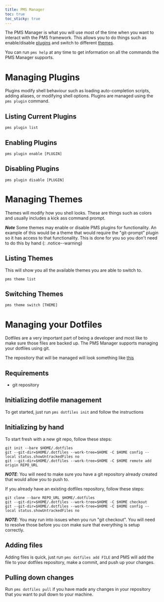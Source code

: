 ```yaml
---
title: PMS Manager
toc: true
toc_sticky: true
---
```


The PMS Manager is what you will use most of the time when you want to interact
with the PMS framework. This allows you to do things such as enable/disable
[plugins](/pms/plugins.html) and switch to different [themes](/pms/themes.html).

You can run `pms help` at any time to get information on all the commands the
PMS Manager supports.

# Managing Plugins

Plugins modify shell behaviour such as loading auto-completion scripts, adding
aliases, or modifying shell options. Plugins are managed using the `pms plugin`
command.

## Listing Current Plugins

```shell
pms plugin list
```

## Enabling Plugins

```shell
pms plugin enable [PLUGIN]
```

## Disabling Plugins

```shell
pms plugin disable [PLUGIN]
```

# Managing Themes

Themes will modify how you shell looks. These are things such as colors and
usually includes a kick ass command prompt.

***Note*** Some themes may enable or disable PMS plugins for functionality. An
example of this would be a theme that would require the "git-prompt" plugin so
it has access to that functionality. This is done for you so you don't need to
do this by hand
{: .notice--warning}

## Listing Themes

This will show you all the available themes you are able to switch to.

```shell
pms theme list
```

## Switching Themes

```shell
pms theme switch [THEME]
```

# Managing your Dotfiles

Dotfiles are a very important part of being a developer and most like to make
sure those files are backed up. The PMS Manager supports managing your dotfiles
using git.

The repository that will be managed will look something like
[this](https://github.com/JoshuaEstes/dotfiles)

## Requirements

* git repository

## Initializing dotfile management

To get started, just run `pms dotfiles init` and follow the instructions

## Initializing by hand

To start fresh with a new git repo, follow these steps:

```
git init --bare $HOME/.dotfiles
git --git-dir=$HOME/.dotfiles --work-tree=$HOME -C $HOME config --local status.showUntrackedFiles no
git --git-dir=$HOME/.dotfiles --work-tree=$HOME -C $HOME remote add origin REPO_URL
```

***NOTE***: You will need to make sure you have a git repository already created
that would allow you to push to.

If you already have an existing dotfiles repository, follow these steps:

```
git clone --bare REPO_URL $HOME/.dotfiles
git --git-dir=$HOME/.dotfiles --work-tree=$HOME -C $HOME checkout
git --git-dir=$HOME/.dotfiles --work-tree=$HOME -C $HOME config --local status.showUntrackedFiles no
```

***NOTE***: You may run into issues when you run "git checkout". You will need
to resolve those before you con make sure that everything is setup correctly.

## Adding files

Adding files is quick, just run `pms dotfiles add FILE` and PMS will add the
file to your dotfiles repository, make a commit, and push up your changes.

## Pulling down changes

Run `pms dotfiles pull` if you have made any changes in your repository that you
want to pull down to your machine.
